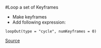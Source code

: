 #Loop a set of Keyframes

- Make keyframes
- Add following expression:

`loopOut(type = "cycle", numKeyframes = 0)`

[Source](https://forums.creativecow.net/thread/227/1564)
